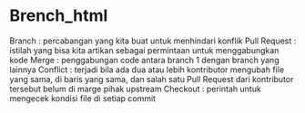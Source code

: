 # Brench_html
Branch       : percabangan yang kita buat untuk menhindari konflik
Pull Request : istilah yang bisa kita artikan sebagai permintaan untuk menggabungkan kode
Merge        : penggabungan code antara branch 1 dengan branch yang lainnya
Conflict     : terjadi bila ada dua atau lebih kontributor mengubah file yang sama, di baris yang sama, dan salah satu Pull Request dari kontributor tersebut belum di marge pihak upstream
Checkout     : perintah untuk mengecek kondisi file di setiap commit
